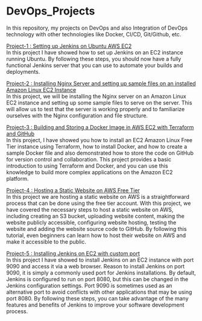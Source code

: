 # DevOps_Projects

In this repository, my projects on DevOps and also Integration of DevOps technology with other technologies like Docker, CI/CD, Git/Github, etc.<br>

<a href="https://github.com/sajathfirthows/DevOps_Projects/tree/master/Setting%20up%20Jenkins%20on%20Ubuntu%20AWS%20EC2">Project-1 : Setting up Jenkins on Ubuntu AWS EC2</a><br>
In this project I have showed how to set up Jenkins on an EC2 instance running Ubuntu. By following these steps, you should now have a fully functional Jenkins server that you can use to automate your builds and deployments.<br>

<a href="https://github.com/sajathfirthows/DevOps_Projects/tree/master/Installing%20Nginx%20Server%20and%20setting%20up%20sample%20files%20on%20an%20installed%20Amazon%20Linux%20EC2%20Instance">Project-2 : Installing Nginx Server and setting up sample files on an installed Amazon Linux EC2 Instance</a><br>
In this project, we will be installing the Nginx server on an Amazon Linux EC2 instance and setting up some sample files to serve on the server. This will allow us to test that the server is working properly and to familiarize ourselves with the Nginx configuration and file structure.<br>

<a href="https://github.com/sajathfirthows/DevOps_Projects/tree/master/Building%20and%20Storing%20a%20Docker%20Image%20in%20AWS%20EC2%20with%20Terraform%20and%20GitHub:%20A%20Step-by-Step%20Guide">Project-3 : Building and Storing a Docker Image in AWS EC2 with Terraform and GitHub</a><br>
In this project, I have showed you how to install an EC2 Amazon Linux Free Tier instance using Terraform, how to install Docker, and how to create a sample Docker file and also demonstrated how to store the code on GitHub for version control and collaboration. This project provides a basic introduction to using Terraform and Docker, and you can use this knowledge to build more complex applications on the Amazon EC2 platform.


<a href="https://github.com/sajathfirthows/DevOps_Projects/tree/master/Hosting%20a%20Static%20Website%20on%20AWS%20Free%C2%A0Tier">Project-4 : Hosting a Static Website on AWS Free Tier</a><br>
In this project we are hosting a static website on AWS is a straightforward process that can be done using the free tier account. With this project, we have covered the necessary steps to host a static website on AWS, including creating an S3 bucket, uploading website content, making the website publicly accessible, configuring website hosting, testing the website and adding the website source code to GitHub. By following this tutorial, even beginners can learn how to host their website on AWS and make it accessible to the public. 


<a href="https://github.com/sajathfirthows/DevOps_Projects/tree/master/Installing%20Jenkins%20on%20EC2%20with%20custom%C2%A0port">Project-5 : Installing Jenkins on EC2 with custom port</a><br>
In this project I have showed to install Jenkins on an EC2 instance with port 9090 and access it via a web browser. Reason to install Jenkins on port 9090, it is simply a commonly used port for Jenkins installations. By default, Jenkins is configured to run on port 8080, but this can be changed in the Jenkins configuration settings. Port 9090 is sometimes used as an alternative port to avoid conflicts with other applications that may be using port 8080. By following these steps, you can take advantage of the many features and benefits of Jenkins to improve your software development process.



